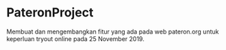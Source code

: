 # PateronProject
Membuat dan mengembangkan fitur yang ada pada web pateron.org untuk keperluan tryout online pada 25 November 2019.
